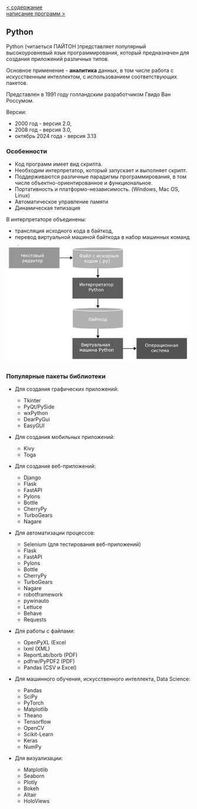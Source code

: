 [< содержание](content.md)  
[написание программ >](writing_programs.md)

## Python
Python (читаеться ПАЙТОН )представляет популярный высокоуровневый язык программирования, 
который предназначен для создания приложений различных типов.


Основное применение - **аналитика** данных, в том числе работа с искусственным интеллектом, с использованием
соответствующих пакетов.

Представлен в 1991 году голландским разработчиком Гвидо Ван Россумом.

Версии: 
- 2000 год - версия 2.0, 
- 2008 год - версия 3.0,
- октябрь 2024 года - версия 3.13

### Особенности

- Код программ имеет вид скрипта.
- Необходим интерпретатор, который запускает и выполняет скрипт.
- Поддерживаются различные парадигмы программирования, в том числе объектно-ориентированное и функциональное.
- Портативность и платформо-независимость. (Windows, Mac OS, Linux)
- Автоматическое управление памяти
- Динамическая типизация

В интерпретаторе объединены: 
  - трансляция исходного кода в байткод,
  - перевод виртуальной машиной байткода в набор машинных команд

![img.png](img.png)

### Популярные пакеты библиотеки

- Для создания графических приложений:
  - Tkinter
  - PyQt/PySide
  - wxPython
  - DearPyGui
  - EasyGUI

  
- Для создания мобильных приложений:
  - Kivy
  - Toga
  

- Для создания веб-приложений:
  - Django
  - Flask
  - FastAPI
  - Pylons
  - Bottle
  - CherryPy
  - TurboGears
  - Nagare


- Для автоматизации процессов:
  - Selenium (для тестирования веб-приложений)
  - Flask
  - FastAPI
  - Pylons
  - Bottle
  - CherryPy
  - TurboGears
  - Nagare
  - robotframework
  - pywinauto
  - Lettuce
  - Behave
  - Requests
   

- Для работы с файлами:
  - OpenPyXL (Excel
  - lxml (XML)
  - ReportLab/borb (PDF)
  - pdfrw/PyPDF2 (PDF)
  - Pandas (CSV и Excel)

- Для машинного обучения, искусственного интеллекта, Data Science:
  - Pandas
  - SciPy
  - PyTorch
  - Matplotlib
  - Theano
  - Tensorflow
  - OpenCV
  - Scikit-Learn
  - Keras
  - NumPy

- Для визуализации:
  - Matplotlib
  - Seaborn
  - Plotly
  - Bokeh
  - Altair
  - HoloViews
